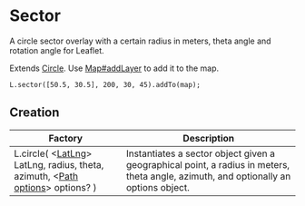 # Sector
A circle sector overlay with a certain radius in meters, theta angle and rotation angle for Leaflet.

Extends [Circle](http://leafletjs.com/reference.html#circle). Use [Map#addLayer](http://leafletjs.com/reference.html#map-addlayer) to add it to the map.

    L.sector([50.5, 30.5], 200, 30, 45).addTo(map);

## Creation

| Factory                                                                                                                                                                                                     | Description                                                                                                                          |
|-------------------------------------------------------------------------------------------------------------------------------------------------------------------------------------------------------------|--------------------------------------------------------------------------------------------------------------------------------------|
| L.circle( <[LatLng](http://leafletjs.com/reference.html#latlng)> LatLng, <Number> radius, <Number> theta, <Number> azimuth, <[Path options](http://leafletjs.com/reference.html#path-options)> options? ) | Instantiates a sector object given a geographical point, a radius in meters, theta angle, azimuth, and optionally an options object. |

